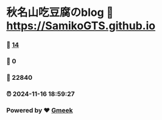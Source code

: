 # 秋名山吃豆腐のblog :link: https://SamikoGTS.github.io 
### :page_facing_up: [14](https://SamikoGTS.github.io/tag.html) 
### :speech_balloon: 0 
### :hibiscus: 22840 
### :alarm_clock: 2024-11-16 18:59:27 
### Powered by :heart: [Gmeek](https://github.com/Meekdai/Gmeek)
